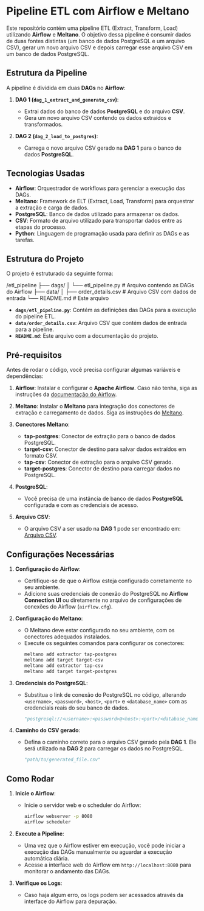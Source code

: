 
# Pipeline ETL com Airflow e Meltano

Este repositório contém uma pipeline ETL (Extract, Transform, Load) utilizando **Airflow** e **Meltano**. O objetivo dessa pipeline é consumir dados de duas fontes distintas (um banco de dados PostgreSQL e um arquivo CSV), gerar um novo arquivo CSV e depois carregar esse arquivo CSV em um banco de dados PostgreSQL.

## Estrutura da Pipeline

A pipeline é dividida em duas **DAGs** no **Airflow**:

1. **DAG 1 (`dag_1_extract_and_generate_csv`)**:
   - Extrai dados do banco de dados **PostgreSQL** e do arquivo **CSV**.
   - Gera um novo arquivo CSV contendo os dados extraídos e transformados.
   
2. **DAG 2 (`dag_2_load_to_postgres`)**:
   - Carrega o novo arquivo CSV gerado na **DAG 1** para o banco de dados **PostgreSQL**.

## Tecnologias Usadas

- **Airflow**: Orquestrador de workflows para gerenciar a execução das DAGs.
- **Meltano**: Framework de ELT (Extract, Load, Transform) para orquestrar a extração e carga de dados.
- **PostgreSQL**: Banco de dados utilizado para armazenar os dados.
- **CSV**: Formato de arquivo utilizado para transportar dados entre as etapas do processo.
- **Python**: Linguagem de programação usada para definir as DAGs e as tarefas.

## Estrutura do Projeto

O projeto é estruturado da seguinte forma:

/etl_pipeline ├── dags/ │   └── etl_pipeline.py  # Arquivo contendo as DAGs do Airflow ├── data/ │   ├── order_details.csv  # Arquivo CSV com dados de entrada └── README.md  # Este arquivo

- **`dags/etl_pipeline.py`**: Contém as definições das DAGs para a execução do pipeline ETL.
- **`data/order_details.csv`**: Arquivo CSV que contém dados de entrada para a pipeline.
- **`README.md`**: Este arquivo com a documentação do projeto.

## Pré-requisitos

Antes de rodar o código, você precisa configurar algumas variáveis e dependências:

1. **Airflow**: Instalar e configurar o **Apache Airflow**. Caso não tenha, siga as instruções da [documentação do Airflow](https://airflow.apache.org/docs/apache-airflow/stable/installation/index.html).

2. **Meltano**: Instalar o **Meltano** para integração dos conectores de extração e carregamento de dados. Siga as instruções do [Meltano](https://www.meltano.com/docs/installation/).

3. **Conectores Meltano**:
   - **tap-postgres**: Conector de extração para o banco de dados PostgreSQL.
   - **target-csv**: Conector de destino para salvar dados extraídos em formato CSV.
   - **tap-csv**: Conector de extração para o arquivo CSV gerado.
   - **target-postgres**: Conector de destino para carregar dados no PostgreSQL.

4. **PostgreSQL**:
   - Você precisa de uma instância de banco de dados **PostgreSQL** configurada e com as credenciais de acesso.

5. **Arquivo CSV**:
   - O arquivo CSV a ser usado na **DAG 1** pode ser encontrado em: [Arquivo CSV](https://github.com/anajuliq/code-challenge/blob/main/data%2Forder_details.csv).

## Configurações Necessárias

1. **Configuração do Airflow**:
   - Certifique-se de que o Airflow esteja configurado corretamente no seu ambiente.
   - Adicione suas credenciais de conexão do PostgreSQL no **Airflow Connection UI** ou diretamente no arquivo de configurações de conexões do Airflow (`airflow.cfg`).

2. **Configuração do Meltano**:
   - O Meltano deve estar configurado no seu ambiente, com os conectores adequados instalados.
   - Execute os seguintes comandos para configurar os conectores:
     ```bash
     meltano add extractor tap-postgres
     meltano add target target-csv
     meltano add extractor tap-csv
     meltano add target target-postgres
     ```

3. **Credenciais do PostgreSQL**:
   - Substitua o link de conexão do PostgreSQL no código, alterando `<username>`, `<password>`, `<host>`, `<port>` e `<database_name>` com as credenciais reais do seu banco de dados.
     ```python
     "postgresql://<username>:<password>@<host>:<port>/<database_name>"
     ```

4. **Caminho do CSV gerado**:
   - Defina o caminho correto para o arquivo CSV gerado pela **DAG 1**. Ele será utilizado na **DAG 2** para carregar os dados no PostgreSQL.
     ```python
     "path/to/generated_file.csv"
     ```

## Como Rodar

1. **Inicie o Airflow**:
   - Inicie o servidor web e o scheduler do Airflow:
     ```bash
     airflow webserver -p 8080
     airflow scheduler
     ```

2. **Execute a Pipeline**:
   - Uma vez que o Airflow estiver em execução, você pode iniciar a execução das DAGs manualmente ou aguardar a execução automática diária.
   - Acesse a interface web do Airflow em `http://localhost:8080` para monitorar o andamento das DAGs.

3. **Verifique os Logs**:
   - Caso haja algum erro, os logs podem ser acessados através da interface do Airflow para depuração.
